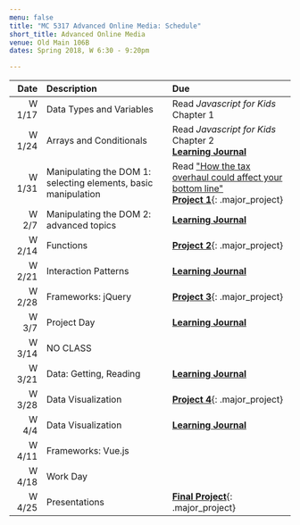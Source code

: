 ```yaml
---
menu: false
title: "MC 5317 Advanced Online Media: Schedule"
short_title: Advanced Online Media
venue: Old Main 106B
dates: Spring 2018, W 6:30 - 9:20pm

---
```


Date | Description | Due
---: | :----------- | :---
W 1/17 | Data Types and Variables | Read *Javascript for Kids* Chapter 1
W 1/24 | Arrays and Conditionals |  Read *Javascript for Kids* Chapter 2 <br />__[Learning Journal](/assignments/advanced_online_media/learning_journal.html)__
W 1/31 | Manipulating the DOM 1: selecting elements, basic manipulation | Read ["How the tax overhaul could affect your bottom line"](https://www.washingtonpost.com/graphics/2017/business/what-republican-tax-plans-could-mean-for-you/?hpid=hp_hp-top-table-main_graphic-bottom-line-831pm)<br /> __[Project 1](/assignments/advanced_online_media/advanced_online_media_project_1.html)__{: .major_project}
W 2/7 | Manipulating the DOM 2: advanced topics |  __[Learning Journal](/assignments/advanced_online_media/learning_journal.html)__
W 2/14 | Functions | __[Project 2](/assignments/advanced_online_media/advanced_online_media_project_2.html)__{: .major_project}
W 2/21 | Interaction Patterns |  __[Learning Journal](/assignments/advanced_online_media/learning_journal.html)__
W 2/28 | Frameworks: jQuery | __[Project 3](/assignments/advanced_online_media/advanced_online_media_project_3.html)__{: .major_project}
W 3/7 | Project Day |  __[Learning Journal](/assignments/advanced_online_media/learning_journal.html)__
W 3/14 | NO CLASS
W 3/21 | Data: Getting, Reading |  __[Learning Journal](/assignments/advanced_online_media/learning_journal.html)__
W 3/28 | Data Visualization | __[Project 4](/assignments/advanced_online_media/advanced_online_media_project_4.html)__{: .major_project}
W 4/4 | Data Visualization |  __[Learning Journal](/assignments/advanced_online_media/learning_journal.html)__
W 4/11 | Frameworks: Vue.js |
W 4/18 | Work Day
W 4/25 | Presentations | __[Final Project](/assignments/advanced_online_media/advanced_online_media_final_project.html)__{: .major_project}
